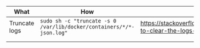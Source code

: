 | What          | How                                                          | Link                                                         |
| ------------- | ------------------------------------------------------------ | ------------------------------------------------------------ |
| Truncate logs | `sudo sh -c "truncate -s 0 /var/lib/docker/containers/*/*-json.log"` | https://stackoverflow.com/questions/42510002/how-to-clear-the-logs-properly-for-a-docker-container |
|               |                                                              |                                                              |
|               |                                                              |                                                              |

